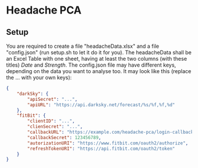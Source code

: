 # Headache PCA

## Setup

You are required to create a file "headacheData.xlsx" and a file "config.json" 
(run setup.sh to let it do it for you).
The headacheData shall be an Excel Table with one sheet, having at least the 
two columns (with these titles) *Date* and *Strength*.
The config.json file may have different keys, depending on the data you want to analyse too.
It may look like this (replace the ... with your own keys):

```json
{
    "darkSky": {
        "apiSecret": "...",
        "apiURL": "https://api.darksky.net/forecast/%s/%f,%f,%d"
    },
    "fitBit": {
        "clientID": "...",
        "clienSecret": "...",
        "callbackURL": "https://example.com/headache-pca/login-callback",
        "callbackSecret": 123456789,
        "autorizationURI": "https://www.fitbit.com/oauth2/authorize",
        "refreshTokenURI": "https://api.fitbit.com/oauth2/token"
    }
}
```

